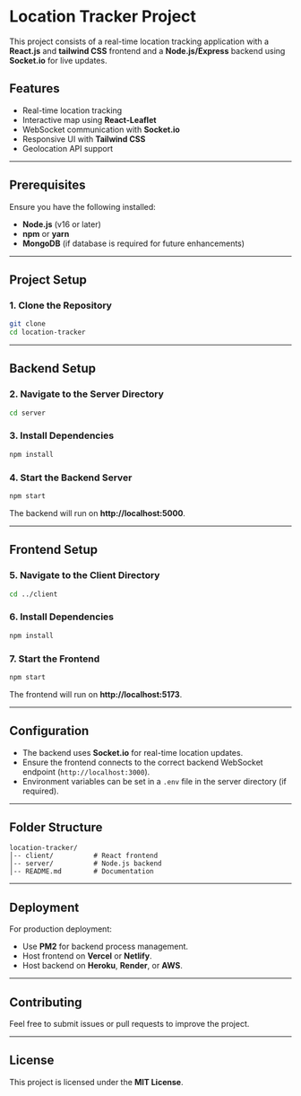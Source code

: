 # Location Tracker Project

This project consists of a real-time location tracking application with a **React.js** and **tailwind CSS** frontend and a **Node.js/Express** backend using **Socket.io** for live updates.

## Features

- Real-time location tracking
- Interactive map using **React-Leaflet**
- WebSocket communication with **Socket.io**
- Responsive UI with **Tailwind CSS**
- Geolocation API support

---

## Prerequisites

Ensure you have the following installed:

- **Node.js** (v16 or later)
- **npm** or **yarn**
- **MongoDB** (if database is required for future enhancements)

---

## Project Setup

### 1. Clone the Repository

```sh
git clone
cd location-tracker
```

---

## Backend Setup

### 2. Navigate to the Server Directory

```sh
cd server
```

### 3. Install Dependencies

```sh
npm install
```

### 4. Start the Backend Server

```sh
npm start
```

The backend will run on **http://localhost:5000**.

---

## Frontend Setup

### 5. Navigate to the Client Directory

```sh
cd ../client
```

### 6. Install Dependencies

```sh
npm install
```

### 7. Start the Frontend

```sh
npm start
```

The frontend will run on **http://localhost:5173**.

---

## Configuration

- The backend uses **Socket.io** for real-time location updates.
- Ensure the frontend connects to the correct backend WebSocket endpoint (`http://localhost:3000`).
- Environment variables can be set in a `.env` file in the server directory (if required).

---

## Folder Structure

```
location-tracker/
│-- client/          # React frontend
│-- server/          # Node.js backend
│-- README.md        # Documentation
```

---

## Deployment

For production deployment:

- Use **PM2** for backend process management.
- Host frontend on **Vercel** or **Netlify**.
- Host backend on **Heroku**, **Render**, or **AWS**.

---

## Contributing

Feel free to submit issues or pull requests to improve the project.

---

## License

This project is licensed under the **MIT License**.
